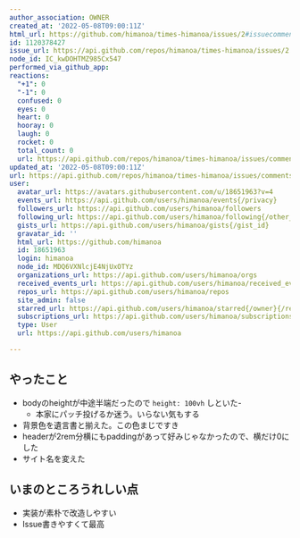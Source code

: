 ```yaml
---
author_association: OWNER
created_at: '2022-05-08T09:00:11Z'
html_url: https://github.com/himanoa/times-himanoa/issues/2#issuecomment-1120378427
id: 1120378427
issue_url: https://api.github.com/repos/himanoa/times-himanoa/issues/2
node_id: IC_kwDOHTMZ985Cx547
performed_via_github_app: 
reactions:
  "+1": 0
  "-1": 0
  confused: 0
  eyes: 0
  heart: 0
  hooray: 0
  laugh: 0
  rocket: 0
  total_count: 0
  url: https://api.github.com/repos/himanoa/times-himanoa/issues/comments/1120378427/reactions
updated_at: '2022-05-08T09:00:11Z'
url: https://api.github.com/repos/himanoa/times-himanoa/issues/comments/1120378427
user:
  avatar_url: https://avatars.githubusercontent.com/u/18651963?v=4
  events_url: https://api.github.com/users/himanoa/events{/privacy}
  followers_url: https://api.github.com/users/himanoa/followers
  following_url: https://api.github.com/users/himanoa/following{/other_user}
  gists_url: https://api.github.com/users/himanoa/gists{/gist_id}
  gravatar_id: ''
  html_url: https://github.com/himanoa
  id: 18651963
  login: himanoa
  node_id: MDQ6VXNlcjE4NjUxOTYz
  organizations_url: https://api.github.com/users/himanoa/orgs
  received_events_url: https://api.github.com/users/himanoa/received_events
  repos_url: https://api.github.com/users/himanoa/repos
  site_admin: false
  starred_url: https://api.github.com/users/himanoa/starred{/owner}{/repo}
  subscriptions_url: https://api.github.com/users/himanoa/subscriptions
  type: User
  url: https://api.github.com/users/himanoa

---
```

## やったこと

- bodyのheightが中途半端だったので `height: 100vh` しといた-
  - 本家にパッチ投げるか迷う。いらない気もする
-  背景色を遺言書と揃えた。この色まじですき
- headerが2rem分横にもpaddingがあって好みじゃなかったので、横だけ0にした
- サイト名を変えた

## いまのところうれしい点

- 実装が素朴で改造しやすい
- Issue書きやすくて最高